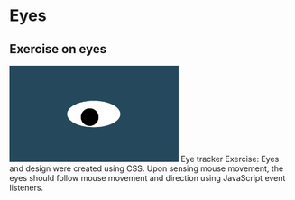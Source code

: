 # Eyes
## Exercise on eyes
<img src= "oneeye.png" width='300'/>
Eye tracker Exercise:
Eyes and design were created using CSS. Upon sensing mouse movement, the eyes should follow mouse movement and direction using JavaScript event listeners. 
